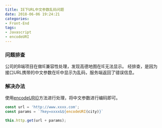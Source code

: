 ```yaml
---
title: IE下URL中文参数乱码问题
date: 2018-06-06 19:24:21
categories:
- Front-End
tags:
- Javascript
- encodeURI
---
```


### 问题排查
公司的B端项目在做IE兼容性处理，发现高德地图在IE无法显示。
经排查，是因为接口URL携带的中文参数在IE中显示为乱码，服务端返回了错误信息。

### 解决办法
使用[encodeURI()](https://developer.mozilla.org/en-US/docs/Web/JavaScript/Reference/Global_Objects/encodeURI)方法进行处理，将中文参数进行编码即可。
```Javascript
const url = 'http://www.xxxx.com';
const params = `?key=xxxx&${encodeURI(city)}`

this.http.get(url + params);
```